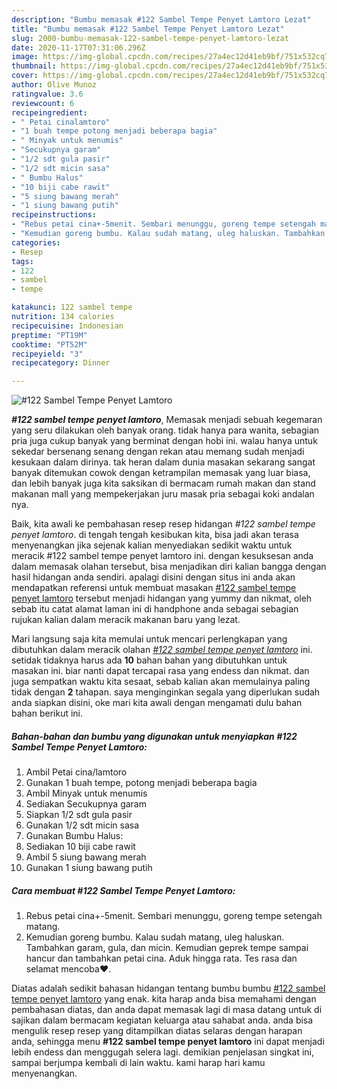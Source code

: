 ```yaml
---
description: "Bumbu memasak #122 Sambel Tempe Penyet Lamtoro Lezat"
title: "Bumbu memasak #122 Sambel Tempe Penyet Lamtoro Lezat"
slug: 2000-bumbu-memasak-122-sambel-tempe-penyet-lamtoro-lezat
date: 2020-11-17T07:31:06.296Z
image: https://img-global.cpcdn.com/recipes/27a4ec12d41eb9bf/751x532cq70/122-sambel-tempe-penyet-lamtoro-foto-resep-utama.jpg
thumbnail: https://img-global.cpcdn.com/recipes/27a4ec12d41eb9bf/751x532cq70/122-sambel-tempe-penyet-lamtoro-foto-resep-utama.jpg
cover: https://img-global.cpcdn.com/recipes/27a4ec12d41eb9bf/751x532cq70/122-sambel-tempe-penyet-lamtoro-foto-resep-utama.jpg
author: Olive Munoz
ratingvalue: 3.6
reviewcount: 6
recipeingredient:
- " Petai cinalamtoro"
- "1 buah tempe potong menjadi beberapa bagia"
- " Minyak untuk menumis"
- "Secukupnya garam"
- "1/2 sdt gula pasir"
- "1/2 sdt micin sasa"
- " Bumbu Halus"
- "10 biji cabe rawit"
- "5 siung bawang merah"
- "1 siung bawang putih"
recipeinstructions:
- "Rebus petai cina+-5menit. Sembari menunggu, goreng tempe setengah matang."
- "Kemudian goreng bumbu. Kalau sudah matang, uleg haluskan. Tambahkan garam, gula, dan micin. Kemudian geprek tempe sampai hancur dan tambahkan petai cina. Aduk hingga rata. Tes rasa dan selamat mencoba♥️."
categories:
- Resep
tags:
- 122
- sambel
- tempe

katakunci: 122 sambel tempe 
nutrition: 134 calories
recipecuisine: Indonesian
preptime: "PT19M"
cooktime: "PT52M"
recipeyield: "3"
recipecategory: Dinner

---
```



![#122 Sambel Tempe Penyet Lamtoro](https://img-global.cpcdn.com/recipes/27a4ec12d41eb9bf/751x532cq70/122-sambel-tempe-penyet-lamtoro-foto-resep-utama.jpg)

<b><i>#122 sambel tempe penyet lamtoro</i></b>, Memasak menjadi sebuah kegemaran yang seru dilakukan oleh banyak orang. tidak hanya para wanita, sebagian pria juga cukup banyak yang berminat dengan hobi ini. walau hanya untuk sekedar bersenang senang dengan rekan atau memang sudah menjadi kesukaan dalam dirinya. tak heran dalam dunia masakan sekarang sangat banyak ditemukan cowok dengan ketrampilan memasak yang luar biasa, dan lebih banyak juga kita saksikan di bermacam rumah makan dan stand makanan mall yang mempekerjakan juru masak pria sebagai koki andalan nya.

Baik, kita awali ke pembahasan resep resep hidangan <i>#122 sambel tempe penyet lamtoro</i>. di tengah tengah kesibukan kita, bisa jadi akan terasa menyenangkan jika sejenak kalian menyediakan sedikit waktu untuk meracik #122 sambel tempe penyet lamtoro ini. dengan kesuksesan anda dalam memasak olahan tersebut, bisa menjadikan diri kalian bangga dengan hasil hidangan anda sendiri. apalagi disini dengan situs ini anda akan mendapatkan referensi untuk membuat masakan <u>#122 sambel tempe penyet lamtoro</u> tersebut menjadi hidangan yang yummy dan nikmat, oleh sebab itu catat alamat laman ini di handphone anda sebagai sebagian rujukan kalian dalam meracik makanan baru yang lezat.




Mari langsung saja kita memulai untuk mencari perlengkapan yang dibutuhkan dalam meracik olahan <u><i>#122 sambel tempe penyet lamtoro</i></u> ini. setidak tidaknya harus ada <b>10</b> bahan bahan yang dibutuhkan untuk masakan ini. biar nanti dapat tercapai rasa yang endess dan nikmat. dan juga sempatkan waktu kita sesaat, sebab kalian akan memulainya paling tidak dengan <b>2</b> tahapan. saya menginginkan segala yang diperlukan sudah anda siapkan disini, oke mari kita awali dengan mengamati dulu bahan bahan berikut ini.

<!--inarticleads1-->

##### Bahan-bahan dan bumbu yang digunakan untuk menyiapkan #122 Sambel Tempe Penyet Lamtoro:

1. Ambil  Petai cina/lamtoro
1. Gunakan 1 buah tempe, potong menjadi beberapa bagia
1. Ambil  Minyak untuk menumis
1. Sediakan Secukupnya garam
1. Siapkan 1/2 sdt gula pasir
1. Gunakan 1/2 sdt micin sasa
1. Gunakan  Bumbu Halus:
1. Sediakan 10 biji cabe rawit
1. Ambil 5 siung bawang merah
1. Gunakan 1 siung bawang putih




<!--inarticleads2-->

##### Cara membuat #122 Sambel Tempe Penyet Lamtoro:

1. Rebus petai cina+-5menit. Sembari menunggu, goreng tempe setengah matang.
1. Kemudian goreng bumbu. Kalau sudah matang, uleg haluskan. Tambahkan garam, gula, dan micin. Kemudian geprek tempe sampai hancur dan tambahkan petai cina. Aduk hingga rata. Tes rasa dan selamat mencoba♥️.




Diatas adalah sedikit bahasan hidangan tentang bumbu bumbu <u>#122 sambel tempe penyet lamtoro</u> yang enak. kita harap anda bisa memahami dengan pembahasan diatas, dan anda dapat memasak lagi di masa datang untuk di sajikan dalam bermacam kegiatan keluarga atau sahabat anda. anda bisa mengulik resep resep yang ditampilkan diatas selaras dengan harapan anda, sehingga menu <b>#122 sambel tempe penyet lamtoro</b> ini dapat menjadi lebih endess dan menggugah selera lagi. demikian penjelasan singkat ini, sampai berjumpa kembali di lain waktu. kami harap hari kamu menyenangkan.
